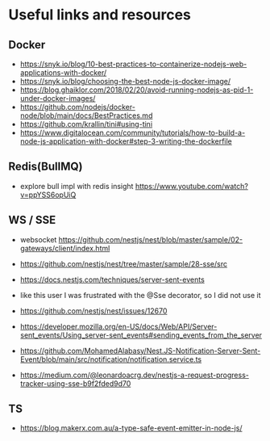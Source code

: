 # Useful links and resources

## Docker

- https://snyk.io/blog/10-best-practices-to-containerize-nodejs-web-applications-with-docker/
- https://snyk.io/blog/choosing-the-best-node-js-docker-image/
- https://blog.ghaiklor.com/2018/02/20/avoid-running-nodejs-as-pid-1-under-docker-images/
- https://github.com/nodejs/docker-node/blob/main/docs/BestPractices.md
- https://github.com/krallin/tini#using-tini
- https://www.digitalocean.com/community/tutorials/how-to-build-a-node-js-application-with-docker#step-3-writing-the-dockerfile

## Redis(BullMQ)

- explore bull impl with redis insight https://www.youtube.com/watch?v=ppYSS6opUiQ

## WS / SSE

- websocket https://github.com/nestjs/nest/blob/master/sample/02-gateways/client/index.html
- https://github.com/nestjs/nest/tree/master/sample/28-sse/src
- https://docs.nestjs.com/techniques/server-sent-events

- like this user I was frustrated with the @Sse decorator, so I did not use it
- https://github.com/nestjs/nest/issues/12670
- https://developer.mozilla.org/en-US/docs/Web/API/Server-sent_events/Using_server-sent_events#sending_events_from_the_server
- https://github.com/MohamedAlabasy/Nest.JS-Notification-Server-Sent-Event/blob/main/src/notification/notification.service.ts
- https://medium.com/@leonardoacrg.dev/nestjs-a-request-progress-tracker-using-sse-b9f2fded9d70

## TS

- https://blog.makerx.com.au/a-type-safe-event-emitter-in-node-js/
